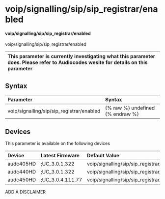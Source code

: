 ﻿---
description: voip/signalling/sip/sip_registrar/enabled
search: false
---

# voip/signalling/sip/sip_registrar/enabled

#### voip/signalling/sip/sip_registrar/enabled

voip/signalling/sip/sip_registrar/enabled


| This parameter is currently investigating what this parameter does. Please refer to Audiocodes wesite for details on this parameter | 
| :--- |

## Syntax
| Parameter | Syntax |
| :--- | :--- |
|voip/signalling/sip/sip_registrar/enabled | {% raw %} undefined {% endraw %}|

## Devices
This parameter is available on the following devices

| Device | Latest Firmware | Default Value |
|:---|:---|:---|
| audc405HD | ;UC_3.0.1.322 | voip/signalling/sip/sip_registrar/enabled=0 
| audc440HD | ;UC_3.0.1.322 | voip/signalling/sip/sip_registrar/enabled=0 
| audc450HD | ;UC_3.0.4.111.77 | voip/signalling/sip/sip_registrar/enabled=0 

ADD A DISCLAIMER
